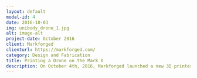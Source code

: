 ```yaml
---
layout: default
modal-id: 4
date: 2016-10-03
img: unibody_drone_1.jpg
alt: image-alt
project-date: October 2016
client: Markforged
clienturl: https://markforged.com/
category: Design and Fabrication
title: Printing a Drone on the Mark X
description: On October 4th, 2016, Markforged launched a new 3D printer, the Mark X. In an effort to highlight the increased build volume of this machine in comparison with the Mark 2, I designed a drone chassis that could be printed in one piece on the Mark X. I designed the vehicle to use only 3DR IRIS+ components; the motors, propellers, flight, controller, and battery all came from an IRIS. An afternoon of CADing and a day of printing later, I had a new drone. This first version flew relatively well, though I did not make space for a GPS module or an external magnetometer. This limits the functionality of the vehicle, but I will be addressing this shortcoming in new revisions.    
---
```

